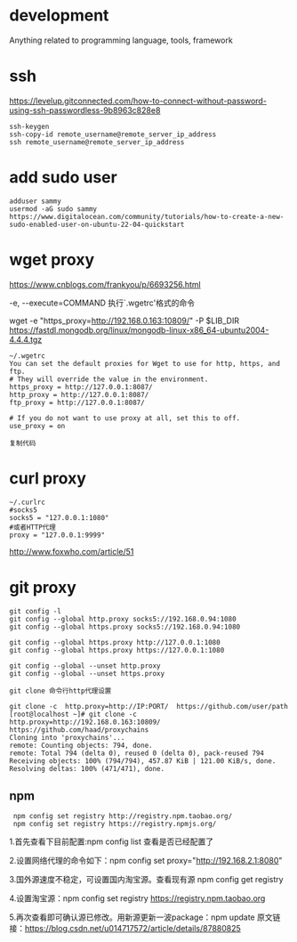 # development
Anything related to programming language, tools, framework

# ssh 
https://levelup.gitconnected.com/how-to-connect-without-password-using-ssh-passwordless-9b8963c828e8
```
ssh-keygen
ssh-copy-id remote_username@remote_server_ip_address
ssh remote_username@remote_server_ip_address
```
# add sudo user
```
adduser sammy
usermod -aG sudo sammy
https://www.digitalocean.com/community/tutorials/how-to-create-a-new-sudo-enabled-user-on-ubuntu-22-04-quickstart
```
# wget proxy
https://www.cnblogs.com/frankyou/p/6693256.html

-e, --execute=COMMAND   执行`.wgetrc'格式的命令

wget -e "https_proxy=http://192.168.0.163:10809/" -P $LIB_DIR https://fastdl.mongodb.org/linux/mongodb-linux-x86_64-ubuntu2004-4.4.4.tgz

```
~/.wgetrc
You can set the default proxies for Wget to use for http, https, and ftp.
# They will override the value in the environment.
https_proxy = http://127.0.0.1:8087/
http_proxy = http://127.0.0.1:8087/
ftp_proxy = http://127.0.0.1:8087/

# If you do not want to use proxy at all, set this to off.
use_proxy = on

复制代码
```

# curl proxy
```
~/.curlrc
#socks5
socks5 = "127.0.0.1:1080"
#或者HTTP代理
proxy = "127.0.0.1:9999"
```
http://www.foxwho.com/article/51

# git proxy
```
git config -l
git config --global http.proxy socks5://192.168.0.94:1080
git config --global https.proxy socks5://192.168.0.94:1080

git config --global https.proxy http://127.0.0.1:1080
git config --global https.proxy https://127.0.0.1:1080

git config --global --unset http.proxy
git config --global --unset https.proxy

git clone 命令行http代理设置

git clone -c  http.proxy=http://IP:PORT/  https://github.com/user/path
[root@localhost ~]# git clone -c http.proxy=http://192.168.0.163:10809/ https://github.com/haad/proxychains
Cloning into 'proxychains'...
remote: Counting objects: 794, done.
remote: Total 794 (delta 0), reused 0 (delta 0), pack-reused 794
Receiving objects: 100% (794/794), 457.87 KiB | 121.00 KiB/s, done.
Resolving deltas: 100% (471/471), done.
```
## npm
```
 npm config set registry http://registry.npm.taobao.org/
 npm config set registry https://registry.npmjs.org/
```
1.首先查看下目前配置:npm config list 查看是否已经配置了

2.设置网络代理的命令如下：npm config set proxy="http://192.168.2.1:8080"

3.国外源速度不稳定，可设置国内淘宝源。查看现有源  npm config get registry

4.设置淘宝源：npm config set registry https://registry.npm.taobao.org

5.再次查看即可确认源已修改。用新源更新一波package：npm update
原文链接：https://blog.csdn.net/u014717572/article/details/87880825
